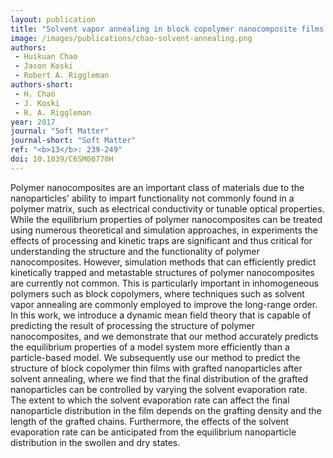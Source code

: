 ```yaml
---
layout: publication
title: "Solvent vapor annealing in block copolymer nanocomposite films: a dynamic mean field approach"
image: /images/publications/chao-solvent-annealing.png
authors:
 - Huikuan Chao
 - Jason Koski
 - Robert A. Riggleman
authors-short:
 - H. Chao
 - J. Koski
 - R. A. Riggleman
year: 2017
journal: "Soft Matter"
journal-short: "Soft Matter"
ref: "<b>13</b>: 239-249"
doi: 10.1039/C6SM00770H
---
```


Polymer nanocomposites are an important class of materials due to the nanoparticles' ability to impart functionality not commonly found in a polymer matrix, such as electrical conductivity or tunable optical properties. While the equilibrium properties of polymer nanocomposites can be treated using numerous theoretical and simulation approaches, in experiments the effects of processing and kinetic traps are significant and thus critical for understanding the structure and the functionality of polymer nanocomposites. However, simulation methods that can efficiently predict kinetically trapped and metastable structures of polymer nanocomposites are currently not common. This is particularly important in inhomogeneous polymers such as block copolymers, where techniques such as solvent vapor annealing are commonly employed to improve the long-range order. In this work, we introduce a dynamic mean field theory that is capable of predicting the result of processing the structure of polymer nanocomposites, and we demonstrate that our method accurately predicts the equilibrium properties of a model system more efficiently than a particle-based model. We subsequently use our method to predict the structure of block copolymer thin films with grafted nanoparticles after solvent annealing, where we find that the final distribution of the grafted nanoparticles can be controlled by varying the solvent evaporation rate. The extent to which the solvent evaporation rate can affect the final nanoparticle distribution in the film depends on the grafting density and the length of the grafted chains. Furthermore, the effects of the solvent evaporation rate can be anticipated from the equilibrium nanoparticle distribution in the swollen and dry states.
